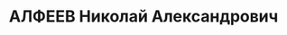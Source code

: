 ---
title: АЛФЕЕВ Николай Александрович
description: "1905 г.р., русский, урож. г.Сталинграда, соц.положение из рабочих, прожив.\
  \ г.Ейск, оперуполномоченный ОО УГБ при Boeнно-Mоpcком авиаучилище, мл.лейтенант\
  \ ГБ. \n  Арестован 10.07.1937г. УНКВД по АЧК за участие в контрреволюционной троцкистской,\
  \ террористической организации, \n  осуждён 17.12.1937г. ВК Верховного суда СССР\
  \ по ст.ст.58-8-11 УК РСФСР к расстрелу. Приговор приведён в исполнение 17.12.l937г.\
  \ в г.Ростове-на-Дону. I8.03.l958 г. ВК Верховного суда СССР дело в отношении Алфеева\
  \ Н.А. производством прекращено, за отсутствием состава преступления."
---
